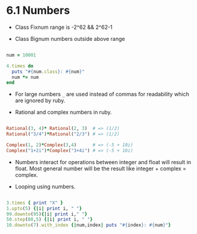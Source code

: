 # 6.1 Numbers

* Class Fixnum range is -2^62 && 2^62-1

* Class Bignum numbers outside above range

```ruby

num = 10001

4.times do 
  puts "#{num.class}: #{num}"
  num *= num
end

```
* For large numbers `_` are used instead of commas for readability which are ignored by ruby.

* Rational and complex numbers in ruby.

```ruby

Rational(3, 4)* Rational(2, 3)  # => (1/2)
Rational("3/4")*Rational("2/3") # => (1/2)

Complex(1, 2)*Complex(3,4)      # => (-5 + 10i)
Complex("1+2i")*Complex("3+4i") # => (-5 + 10i)

```

* Numbers interact for operations between integer and float will result in float. Most general number will be the result like integer + complex = complex.

* Looping using numbers.

```ruby

3.times { print "X" }
1.upto(5) {|i| print i, " "}
99.downto(95){|i| print i," "}
50.step(80,5) {|i| print i, " "}
10.downto(7).with_index {|num,index| puts "#{index}: #{num}"}

```
